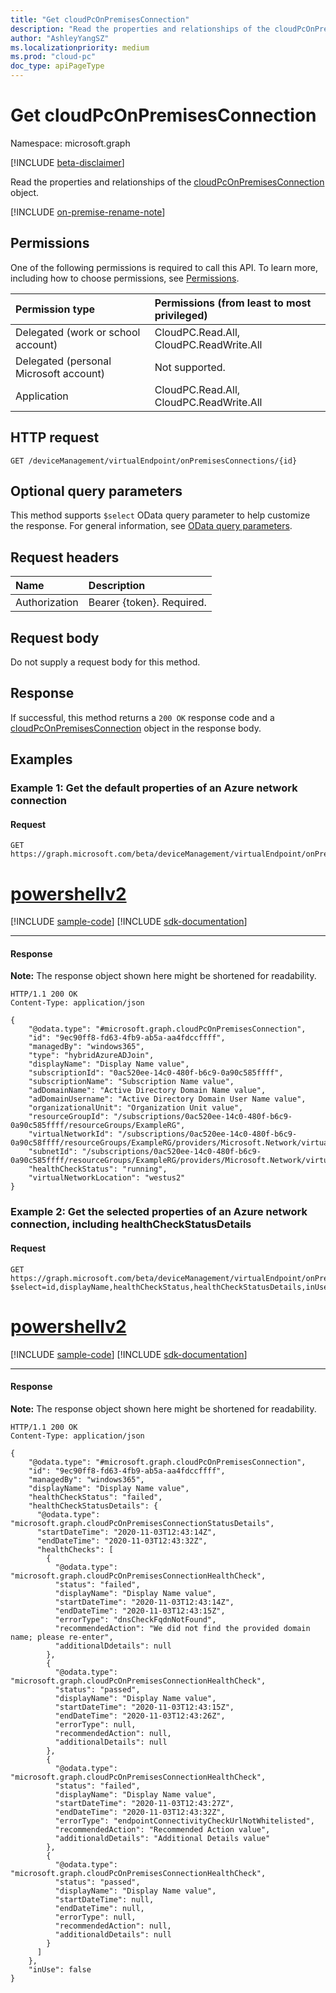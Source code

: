 ```yaml
---
title: "Get cloudPcOnPremisesConnection"
description: "Read the properties and relationships of the cloudPcOnPremisesConnection object."
author: "AshleyYangSZ"
ms.localizationpriority: medium
ms.prod: "cloud-pc"
doc_type: apiPageType
---
```


# Get cloudPcOnPremisesConnection

Namespace: microsoft.graph

[!INCLUDE [beta-disclaimer](../../includes/beta-disclaimer.md)]

Read the properties and relationships of the [cloudPcOnPremisesConnection](../resources/cloudpconpremisesconnection.md) object.

[!INCLUDE [on-premise-rename-note](../../includes/on-premise-rename-note.md)]
## Permissions

One of the following permissions is required to call this API. To learn more, including how to choose permissions, see [Permissions](/graph/permissions-reference).

|Permission type| Permissions (from least to most privileged) |
|:---|:---|
|Delegated (work or school account)|CloudPC.Read.All, CloudPC.ReadWrite.All|
|Delegated (personal Microsoft account) | Not supported.|
|Application|CloudPC.Read.All, CloudPC.ReadWrite.All|

## HTTP request

<!-- {
  "blockType": "ignored"
}
-->

``` http
GET /deviceManagement/virtualEndpoint/onPremisesConnections/{id}
```

## Optional query parameters

This method supports `$select` OData query parameter to help customize the response. For general information, see [OData query parameters](/graph/query-parameters).

## Request headers

| Name          | Description               |
| :------------ | :------------------------ |
| Authorization | Bearer {token}. Required. |

## Request body

Do not supply a request body for this method.

## Response

If successful, this method returns a `200 OK` response code and a [cloudPcOnPremisesConnection](../resources/cloudpconpremisesconnection.md) object in the response body.

## Examples

### Example 1: Get the default properties of an Azure network connection

#### Request


<!-- {
  "blockType": "request",
  "name": "get_cloudpconpremisesconnection"
}
-->

``` http
GET https://graph.microsoft.com/beta/deviceManagement/virtualEndpoint/onPremisesConnections/{id}
```

# [powershellv2](#tab/powershellv2)
[!INCLUDE [sample-code](../includes/snippets/powershellv2/get-cloudpconpremisesconnection-powershellv2-snippets.md)]
[!INCLUDE [sdk-documentation](../includes/snippets/snippets-sdk-documentation-link.md)]

---

#### Response


**Note:** The response object shown here might be shortened for readability.
<!-- {
  "blockType": "response",
  "truncated": true,
  "@odata.type": "microsoft.graph.cloudPcOnPremisesConnection"
}
-->

``` http
HTTP/1.1 200 OK
Content-Type: application/json

{
    "@odata.type": "#microsoft.graph.cloudPcOnPremisesConnection",
    "id": "9ec90ff8-fd63-4fb9-ab5a-aa4fdccffff",
    "managedBy": "windows365",
    "type": "hybridAzureADJoin",
    "displayName": "Display Name value",
    "subscriptionId": "0ac520ee-14c0-480f-b6c9-0a90c585ffff",
    "subscriptionName": "Subscription Name value",
    "adDomainName": "Active Directory Domain Name value",
    "adDomainUsername": "Active Directory Domain User Name value",
    "organizationalUnit": "Organization Unit value",
    "resourceGroupId": "/subscriptions/0ac520ee-14c0-480f-b6c9-0a90c585ffff/resourceGroups/ExampleRG",
    "virtualNetworkId": "/subscriptions/0ac520ee-14c0-480f-b6c9-0a90c58ffff/resourceGroups/ExampleRG/providers/Microsoft.Network/virtualNetworks/ExampleVNet",
    "subnetId": "/subscriptions/0ac520ee-14c0-480f-b6c9-0a90c585ffff/resourceGroups/ExampleRG/providers/Microsoft.Network/virtualNetworks/ExampleVNet/subnets/default",
    "healthCheckStatus": "running",
    "virtualNetworkLocation": "westus2"
}
```

### Example 2: Get the selected properties of an Azure network connection, including healthCheckStatusDetails

#### Request


<!-- {
  "blockType": "request",
  "name": "get_cloudpconpremisesconnection_withDetails"
}
-->

``` http
GET https://graph.microsoft.com/beta/deviceManagement/virtualEndpoint/onPremisesConnections/{id}?$select=id,displayName,healthCheckStatus,healthCheckStatusDetails,inUse
```

# [powershellv2](#tab/powershellv2)
[!INCLUDE [sample-code](../includes/snippets/powershellv2/get-cloudpconpremisesconnection-withdetails-powershellv2-snippets.md)]
[!INCLUDE [sdk-documentation](../includes/snippets/snippets-sdk-documentation-link.md)]

---

#### Response


**Note:** The response object shown here might be shortened for readability.
<!-- {
  "blockType": "response",
  "truncated": true,
  "@odata.type": "microsoft.graph.cloudPcOnPremisesConnection"
}
-->

``` http
HTTP/1.1 200 OK
Content-Type: application/json

{
    "@odata.type": "#microsoft.graph.cloudPcOnPremisesConnection",
    "id": "9ec90ff8-fd63-4fb9-ab5a-aa4fdccffff",
    "managedBy": "windows365",
    "displayName": "Display Name value",
    "healthCheckStatus": "failed",
    "healthCheckStatusDetails": {
      "@odata.type": "microsoft.graph.cloudPcOnPremisesConnectionStatusDetails",
      "startDateTime": "2020-11-03T12:43:14Z",
      "endDateTime": "2020-11-03T12:43:32Z",
      "healthChecks": [
        {
          "@odata.type": "microsoft.graph.cloudPcOnPremisesConnectionHealthCheck",
          "status": "failed",
          "displayName": "Display Name value",
          "startDateTime": "2020-11-03T12:43:14Z",
          "endDateTime": "2020-11-03T12:43:15Z",
          "errorType": "dnsCheckFqdnNotFound",
          "recommendedAction": "We did not find the provided domain name; please re-enter",
          "additionalDdetails": null
        },
        {
          "@odata.type": "microsoft.graph.cloudPcOnPremisesConnectionHealthCheck",
          "status": "passed",
          "displayName": "Display Name value",
          "startDateTime": "2020-11-03T12:43:15Z",
          "endDateTime": "2020-11-03T12:43:26Z",
          "errorType": null,
          "recommendedAction": null,
          "additionalDetails": null
        },
        {
          "@odata.type": "microsoft.graph.cloudPcOnPremisesConnectionHealthCheck",
          "status": "failed",
          "displayName": "Display Name value",
          "startDateTime": "2020-11-03T12:43:27Z",
          "endDateTime": "2020-11-03T12:43:32Z",
          "errorType": "endpointConnectivityCheckUrlNotWhitelisted",
          "recommendedAction": "Recommended Action value",
          "additionaldDetails": "Additional Details value"
        },
        {
          "@odata.type": "microsoft.graph.cloudPcOnPremisesConnectionHealthCheck",
          "status": "passed",
          "displayName": "Display Name value",
          "startDateTime": null,
          "endDateTime": null,
          "errorType": null,
          "recommendedAction": null,
          "additionaldDetails": null
        }
      ]
    },
    "inUse": false
}
```

